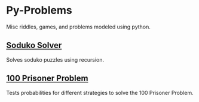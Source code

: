 # Py-Problems

Misc riddles, games, and problems modeled using python.

## [Soduko Solver](./projects/soduko_solver/)

Solves soduko puzzles using recursion.

## [100 Prisoner Problem](./projects//prisoner_problem/)

Tests probabilities for different strategies to solve the 100 Prisoner Problem.